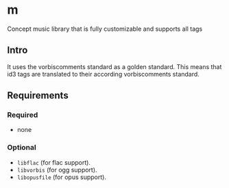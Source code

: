 # m
Concept music library that is fully customizable and supports all tags

## Intro
It uses the vorbiscomments standard as a golden standard. This means that id3
tags are translated to their according vorbiscomments standard.

## Requirements
### Required
- none

### Optional
- `libflac` (for flac support).
- `libvorbis` (for ogg support).
- `libopusfile` (for opus support).

